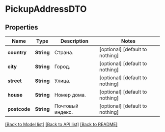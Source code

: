 # PickupAddressDTO


## Properties
Name | Type | Description | Notes
------------ | ------------- | ------------- | -------------
**country** | **String** | Страна. | [optional] [default to nothing]
**city** | **String** | Город. | [optional] [default to nothing]
**street** | **String** | Улица. | [optional] [default to nothing]
**house** | **String** | Номер дома. | [optional] [default to nothing]
**postcode** | **String** | Почтовый индекс. | [optional] [default to nothing]


[[Back to Model list]](../README.md#models) [[Back to API list]](../README.md#api-endpoints) [[Back to README]](../README.md)


